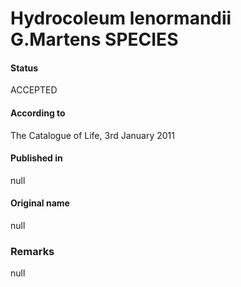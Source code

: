 Hydrocoleum lenormandii G.Martens SPECIES
=======

#### Status
ACCEPTED

#### According to
The Catalogue of Life, 3rd January 2011

#### Published in
null

#### Original name
null

### Remarks
null